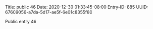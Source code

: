 Title: public 46
Date: 2020-12-30 01:33:45-08:00
Entry-ID: 885
UUID: 67609056-a7da-5d17-ae5f-6e01c8355f80

Public entry 46